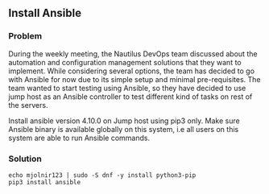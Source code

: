 ## Install Ansible

### Problem

During the weekly meeting, the Nautilus DevOps team discussed about the automation and configuration management
solutions that they want to implement. While considering several options, the team has decided to go with Ansible for
now due to its simple setup and minimal pre-requisites. The team wanted to start testing using Ansible, so they have
decided to use jump host as an Ansible controller to test different kind of tasks on rest of the servers.

Install ansible version 4.10.0 on Jump host using pip3 only. Make sure Ansible binary is available globally on this
system, i.e all users on this system are able to run Ansible commands.

### Solution

```shell
echo mjolnir123 | sudo -S dnf -y install python3-pip
pip3 install ansible
```